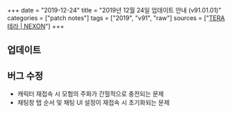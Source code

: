 +++
date = "2019-12-24"
title = "2019년 12월 24일 업데이트 안내 (v91.01.01)"
categories = ["patch notes"]
tags = ["2019", "v91", "raw"]
sources = ["[TERA 테라 | NEXON](http://tera.nexon.com/news/update/view.aspx?n4articlesn=422)"]
+++

## 업데이트

## 버그 수정

- 캐릭터 재접속 시 모험의 주화가 간헐적으로 충전되는 문제
- 채팅창 탭 순서 및 채팅 UI 설정이 재접속 시 초기화되는 문제
